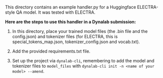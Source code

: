 This directory contains an example handler.py for a Huggingface ELECTRA-style QA
model. It was tested with ELECTRA.

**Here are the steps to use this handler in a Dynalab submission:**

1. In this directory, place your trained model files
(the .bin file and the config.json) and tokenizer files
(for ELECTRA, this is special_tokens_map.json,
tokenizer_config.json and vocab.txt).

2. Add the provided requirements.txt file.

3. Set up the project via ```dynalab-cli```, remembering to add the model and
tokenizer files to ```model_files``` with
```dynalab-cli init -n <name of your model> --amend```.
